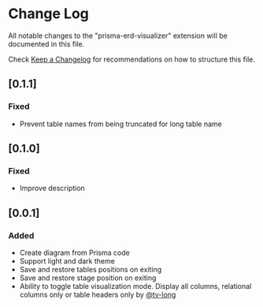 # Change Log

All notable changes to the "prisma-erd-visualizer" extension will be documented in this file.

Check [Keep a Changelog](http://keepachangelog.com/) for recommendations on how to structure this file.

## [0.1.1]

### Fixed

- Prevent table names from being truncated for long table name

## [0.1.0]

### Fixed

- Improve description

## [0.0.1]

### Added

- Create diagram from Prisma code
- Support light and dark theme
- Save and restore tables positions on exiting
- Save and restore stage position on exiting
- Ability to toggle table visualization mode. Display all columns, relational columns only or table headers only by [@tv-long](https://github.com/tv-long)
